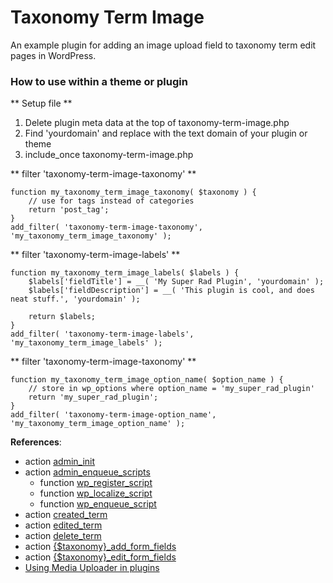 # Taxonomy Term Image

An example plugin for adding an image upload field to taxonomy term edit pages in WordPress.

### How to use within a theme or plugin

** Setup file **

1. Delete plugin meta data at the top of taxonomy-term-image.php
1. Find 'yourdomain' and replace with the text domain of your plugin or theme
1. include_once taxonomy-term-image.php

** filter 'taxonomy-term-image-taxonomy' **

    function my_taxonomy_term_image_taxonomy( $taxonomy ) {
        // use for tags instead of categories
        return 'post_tag';
    }
    add_filter( 'taxonomy-term-image-taxonomy', 'my_taxonomy_term_image_taxonomy' );

** filter 'taxonomy-term-image-labels' **

    function my_taxonomy_term_image_labels( $labels ) {
        $labels['fieldTitle'] = __( 'My Super Rad Plugin', 'yourdomain' );
        $labels['fieldDescription'] = __( 'This plugin is cool, and does neat stuff.', 'yourdomain' );
        
        return $labels;
    }
    add_filter( 'taxonomy-term-image-labels', 'my_taxonomy_term_image_labels' );


** filter 'taxonomy-term-image-taxonomy' **

    function my_taxonomy_term_image_option_name( $option_name ) {
        // store in wp_options where option_name = 'my_super_rad_plugin'
        return 'my_super_rad_plugin';
    }
    add_filter( 'taxonomy-term-image-option_name', 'my_taxonomy_term_image_option_name' );


**References**:

* action [admin_init](http://codex.wordpress.org/Plugin_API/Action_Reference/admin_init)
* action [admin_enqueue_scripts](http://codex.wordpress.org/Plugin_API/Action_Reference/admin_enqueue_scripts)
    * function [wp_register_script](https://developer.wordpress.org/reference/functions/wp_register_script/)
    * function [wp_localize_script](https://developer.wordpress.org/reference/functions/wp_localize_script/)
    * function [wp_enqueue_script](https://developer.wordpress.org/reference/functions/wp_enqueue_script/)
* action [created_term](http://wpseek.com/hook/created_term/)
* action [edited_term](https://developer.wordpress.org/reference/hooks/edited_term/)
* action [delete_term](https://developer.wordpress.org/reference/hooks/delete_term/)
* action [{$taxonomy}_add_form_fields](https://developer.wordpress.org/reference/hooks/taxonomy_add_form_fields/)
* action [{$taxonomy}_edit_form_fields](https://developer.wordpress.org/reference/hooks/taxonomy_edit_form_fields/)
* [Using Media Uploader in plugins](http://mikejolley.com/2012/12/using-the-new-wordpress-3-5-media-uploader-in-plugins/)


